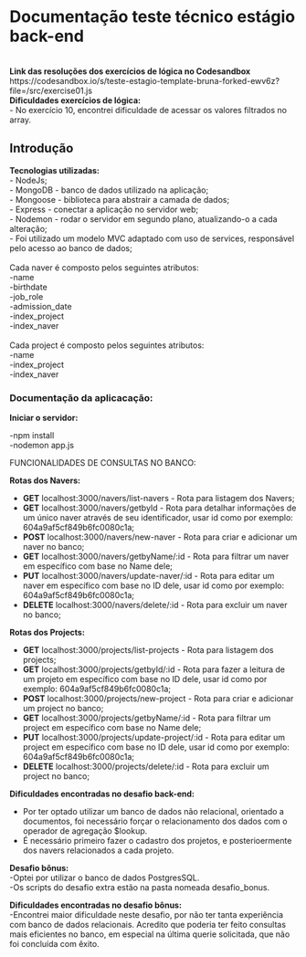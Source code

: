
<h1>Documentação teste técnico estágio back-end </h1>

<br>
<strong>Link das resoluções dos exercícios de lógica no Codesandbox</strong><br>
<href>https://codesandbox.io/s/teste-estagio-template-bruna-forked-ewv6z?file=/src/exercise01.js</href><br>
<strong>Dificuldades exercícios de lógica:</strong><br>
- No exercício 10, encontrei dificuldade de acessar os valores filtrados no array.<br>

<h2>Introdução</strong></h2>
<strong>Tecnologias utilizadas: </strong><br>
- NodeJs;<br>
- MongoDB - banco de dados utilizado na aplicação;<br>
- Mongoose - biblioteca para abstrair a camada de dados;<br>
- Express - conectar a aplicação no servidor web;<br>
- Nodemon - rodar o servidor em segundo plano, atualizando-o a cada alteração;<br>
- Foi utilizado um modelo MVC adaptado com uso de services, responsável pelo acesso ao banco de dados;<br>
<br>
Cada naver é composto pelos seguintes atributos:<br>
-name <br>
-birthdate<br>
-job_role<br>
-admission_date<br>
-index_project<br>
-index_naver<br>
<br>
Cada project é composto pelos seguintes atributos:
<br>
-name <br>
-index_project<br>
-index_naver<br>
<h3>Documentação da aplicacação:</h3>

<strong> Iniciar o servidor: </strong>

-npm install <br>
-nodemon app.js

 FUNCIONALIDADES DE CONSULTAS NO BANCO:

<strong> Rotas dos Navers:</strong>

- <strong>GET</strong> localhost:3000/navers/list-navers - Rota para listagem dos Navers;
- <strong>GET</strong> localhost:3000/navers/getbyId - Rota para detalhar informações de um único naver através de seu identificador, usar id como por exemplo: 604a9af5cf849b6fc0080c1a;
- <strong>POST</strong> localhost:3000/navers/new-naver - Rota para criar e adicionar um naver no banco;
- <strong>GET</strong> localhost:3000/navers/getbyName/:id - Rota para filtrar um naver em específico com base no Name dele;
- <strong>PUT</strong> localhost:3000/navers/update-naver/:id - Rota para editar um naver em específico com base no ID dele, usar id como por exemplo: 604a9af5cf849b6fc0080c1a;
- <strong>DELETE</strong> localhost:3000/navers/delete/:id - Rota para excluir um naver no banco;

<strong> Rotas dos Projects: </strong>

- <strong>GET</strong> localhost:3000/projects/list-projects - Rota para listagem dos projects;
- <strong>GET</strong> localhost:3000/projects/getbyId/:id - Rota para fazer a leitura de um projeto em específico com base no ID dele, usar id como por exemplo: 604a9af5cf849b6fc0080c1a;
- <strong>POST</strong> localhost:3000/projects/new-project - Rota para criar e adicionar um project no banco;
- <strong>GET</strong> localhost:3000/projects/getbyName/:id - Rota para filtrar um project em específico com base no Name dele;
- <strong>PUT</strong> localhost:3000/projects/update-project/:id - Rota para editar um project em específico com base no ID dele, usar id como por exemplo: 604a9af5cf849b6fc0080c1a;
- <strong>DELETE</strong> localhost:3000/projects/delete/:id - Rota para excluir um project no banco;


<strong>Dificuldades encontradas no desafio back-end:</strong><br>
- Por ter optado utilizar um banco de dados não relacional, orientado a documentos, foi necessário forçar o relacionamento dos dados com o operador de agregação $lookup.
- É necessário primeiro fazer o cadastro dos projetos, e posterioermente dos navers relacionados a cada projeto.<br>

<strong>Desafio bônus:</strong><br>
-Optei por utilizar o banco de dados PostgresSQL.<br>
-Os scripts do desafio extra estão na pasta nomeada desafio_bonus.<br>


<strong>Dificuldades encontradas no desafio bônus:</strong><br>
-Encontrei maior dificuldade neste desafio, por não ter tanta experiência com banco de dados relacionais. Acredito que poderia ter feito consultas mais eficientes no banco, em especial na última querie solicitada, que não foi concluída com êxito.
